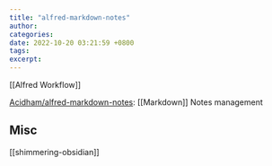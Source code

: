 ```yaml
---
title: "alfred-markdown-notes"
author: 
categories: 
date: 2022-10-20 03:21:59 +0800
tags: 
excerpt: 
---
```


[[Alfred Workflow]]

[Acidham/alfred-markdown-notes](https://github.com/Acidham/alfred-markdown-notes): [[Markdown]] Notes management




## Misc

[[shimmering-obsidian]]


